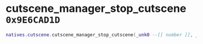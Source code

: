 # cutscene_manager_stop_cutscene `0x9E6CAD1D`

```lua
natives.cutscene.cutscene_manager_stop_cutscene(_unk0 --[[ number ]], _unk1 --[[ number ]])
```